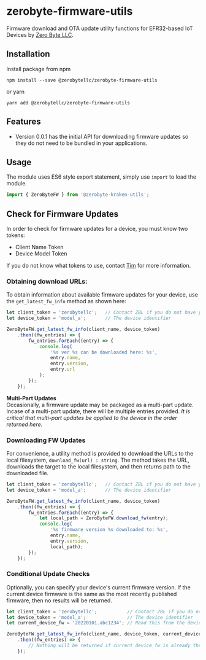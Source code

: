 # zerobyte-firmware-utils

Firmware download and OTA update utility functions for EFR32-based IoT Devices by [Zero Byte LLC](https://zerobytellc.com).

## Installation

Install package from npm

```shell
npm install --save @zerobytellc/zerobyte-firmware-utils
```

or yarn

```shell
yarn add @zerobytellc/zerobyte-firmware-utils
```

## Features
- Version 0.0.1 has the initial API for downloading firmware updates so they do not need to be bundled in your applications.

## Usage
The module uses ES6 style export statement, simply use `import` to load the module.

```js
import { ZeroByteFW } from '@zerobyte-kraken-utils';
```

## Check for Firmware Updates
In order to check for firmware updates for a device, you must know two tokens:
- Client Name Token
- Device Model Token

If you do not know what tokens to use, contact [Tim](mailto@tim@zerobytellc.com) for more information.

### Obtaining download URLs:
To obtain information about available firmware updates for your device, use the `get_latest_fw_info` method as shown here:

```js
let client_token = 'zerobytellc';   // Contact ZBL if you do not have your token
let device_token = 'model_a';       // The device identifier

ZeroByteFW.get_latest_fw_info(client_name, device_token)
    .then((fw_entries) => {
        fw_entries.forEach((entry) => {
            console.log(
                '%s ver %s can be downloaded here: %s',
                entry.name,
                entry.version,
                entry.url
            );
        });
    });
```
**Multi-Part Updates** \
Occasionally, a firmware update may be packaged as a multi-part update. Incase of a multi-part update, there will be 
multiple entries provided. *It is critical that multi-part updates be applied to the device in the order returned here.* 

### Downloading FW Updates
For convenience, a utility method is provided to download the URLs to the local filesystem, `download_fw(url) : string`. The method takes the URL, downloads the target to the local filesystem, and then returns path to the downloaded file.

```js
let client_token = 'zerobytellc';   // Contact ZBL if you do not have your token
let device_token = 'model_a';       // The device identifier

ZeroByteFW.get_latest_fw_info(client_name, device_token)
    .then((fw_entries) => {
        fw_entries.forEach((entry) => {
            let local_path = ZeroByteFW.download_fw(entry);
            console.log(
                '%s firmware version %s downloaded to: %s',
                entry.name, 
                entry.version, 
                local_path);
        });
    });
```

### Conditional Update Checks
Optionally, you can specify your device's current firmware version. If the current device firmware is the same as the 
most recently published firmware, then no results will be returned.

```js
let client_token = 'zerobytellc';           // Contact ZBL if you do not have your token
let device_token = 'model_a';               // The device identifier
let current_device_fw = '20220101.abc1234'; // Read this from the device.

ZeroByteFW.get_latest_fw_info(client_name, device_token, current_device_fw)
    .then((fw_entries) => {
        // Nothing will be returned if current_device_fw is already the latest.
    });
```
